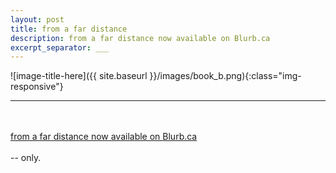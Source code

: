 ```yaml
---
layout: post
title: from a far distance
description: from a far distance now available on Blurb.ca
excerpt_separator: ___
---
```

  ![image-title-here]({{ site.baseurl }}/images/book_b.png){:class="img-responsive"}
  ___
  <br/>
  <br/>
  <a href="https://www.blurb.ca/b/11217295-from-a-far-distance">from a far distance now available on Blurb.ca</a>
  <br/>
  <br/>
  -- only.
